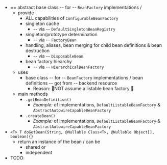 * == abstract base class -- for -- `BeanFactory` implementations /
  * provide
    * ALL capabilities of `ConfigurableBeanFactory`
    * singleton cache
      * -- via -- `DefaultSingletonBeanRegistry`
    * singleton/prototype determination
      * -- via -- `FactoryBean`
    * handling, aliases, bean merging for child bean definitions & bean destruction
      * -- via -- `DisposableBean`
    * bean factory hiearchy
      * -- via -- `HierarchicalBeanFactory`
  * uses
    * base class -- for -- `BeanFactory` implementations / bean definitions -- got from -- backend resource
      * Reason: 🧠️NOT assume a listable bean factory 🧠
  * main methods
    * `.getBeanDefinition()`
      * _Example:_ of implementations, `DefaultListableBeanFactory` & `AbstractAutowireCapableBeanFactory`
    * `.createBean()`
      * _Example:_ of implementations, `DefaultListableBeanFactory` & `AbstractAutowireCapableBeanFactory`
* `<T> T doGetBean(String, @Nullable Class<T>, @Nullable Object[], boolean){}`
  * return an instance of the bean / can be 
    * shared or
    * independent
* TODO:

